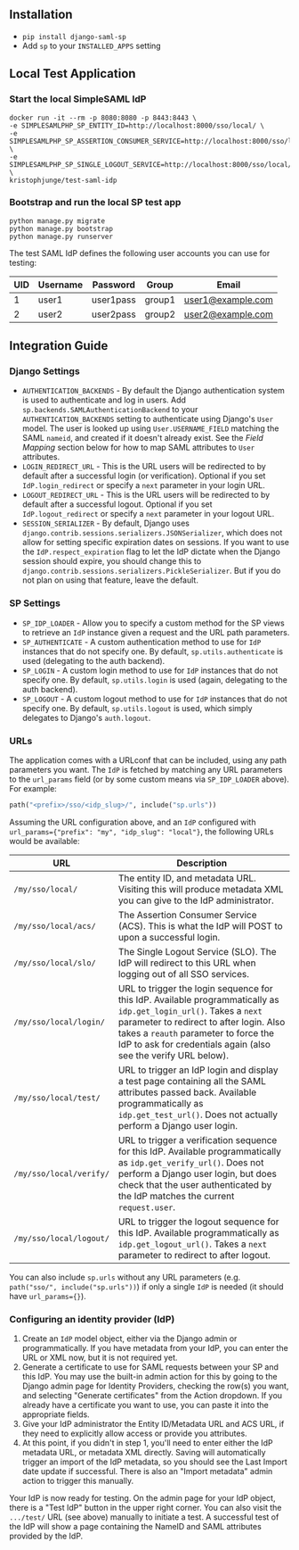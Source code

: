 ## Installation

* `pip install django-saml-sp`
* Add `sp` to your `INSTALLED_APPS` setting

## Local Test Application

### Start the local SimpleSAML IdP

```
docker run -it --rm -p 8080:8080 -p 8443:8443 \
-e SIMPLESAMLPHP_SP_ENTITY_ID=http://localhost:8000/sso/local/ \
-e SIMPLESAMLPHP_SP_ASSERTION_CONSUMER_SERVICE=http://localhost:8000/sso/local/acs/ \
-e SIMPLESAMLPHP_SP_SINGLE_LOGOUT_SERVICE=http://localhost:8000/sso/local/slo/ \
kristophjunge/test-saml-idp
```

### Bootstrap and run the local SP test app

```
python manage.py migrate
python manage.py bootstrap
python manage.py runserver
```

The test SAML IdP defines the following user accounts you can use for testing:

| UID | Username | Password | Group | Email |
|---|---|---|---|---|
| 1 | user1 | user1pass | group1 | user1@example.com |
| 2 | user2 | user2pass | group2 | user2@example.com |


## Integration Guide

### Django Settings

* `AUTHENTICATION_BACKENDS` - By default the Django authentication system is used to authenticate and log in users. Add `sp.backends.SAMLAuthenticationBackend` to your `AUTHENTICATION_BACKENDS` setting to authenticate using Django's `User` model. The user is looked up using `User.USERNAME_FIELD` matching the SAML `nameid`, and created if it doesn't already exist. See the *Field Mapping* section below for how to map SAML attributes to `User` attributes.
* `LOGIN_REDIRECT_URL` - This is the URL users will be redirected to by default after a successful login (or verification). Optional if you set `IdP.login_redirect` or specify a `next` parameter in your login URL.
* `LOGOUT_REDIRECT_URL` - This is the URL users will be redirected to by default after a successful logout. Optional if you set `IdP.logout_redirect` or specify a `next` parameter in your logout URL.
* `SESSION_SERIALIZER` - By default, Django uses `django.contrib.sessions.serializers.JSONSerializer`, which does not allow for setting specific expiration dates on sessions. If you want to use the `IdP.respect_expiration` flag to let the IdP dictate when the Django session should expire, you should change this to `django.contrib.sessions.serializers.PickleSerializer`. But if you do not plan on using that feature, leave the default.

### SP Settings

* `SP_IDP_LOADER` - Allow you to specify a custom method for the SP views to retrieve an `IdP` instance given a request and the URL path parameters.
* `SP_AUTHENTICATE` - A custom authentication method to use for `IdP` instances that do not specify one. By default, `sp.utils.authenticate` is used (delegating to the auth backend).
* `SP_LOGIN` - A custom login method to use for `IdP` instances that do not specify one. By default, `sp.utils.login` is used (again, delegating to the auth backend).
* `SP_LOGOUT` - A custom logout method to use for `IdP` instances that do not specify one. By default, `sp.utils.logout` is used, which simply delegates to Django's `auth.logout`.

### URLs

The application comes with a URLconf that can be included, using any path parameters you want. The `IdP` is fetched by matching any URL parameters to the `url_params` field (or by some custom means via `SP_IDP_LOADER` above). For example:

```python
path("<prefix>/sso/<idp_slug>/", include("sp.urls"))
```

Assuming the URL configuration above, and an `IdP` configured with `url_params={"prefix": "my", "idp_slug": "local"}`, the following URLs would be available:

URL | Description
--- | -----------
`/my/sso/local/` | The entity ID, and metadata URL. Visiting this will produce metadata XML you can give to the IdP administrator.
`/my/sso/local/acs/` | The Assertion Consumer Service (ACS). This is what the IdP will POST to upon a successful login.
`/my/sso/local/slo/` | The Single Logout Service (SLO). The IdP will redirect to this URL when logging out of all SSO services.
`/my/sso/local/login/` | URL to trigger the login sequence for this IdP. Available programmatically as `idp.get_login_url()`. Takes a `next` parameter to redirect to after login. Also takes a `reauth` parameter to force the IdP to ask for credentials again (also see the verify URL below).
`/my/sso/local/test/` | URL to trigger an IdP login and display a test page containing all the SAML attributes passed back. Available programmatically as `idp.get_test_url()`. Does not actually perform a Django user login.
`/my/sso/local/verify/` | URL to trigger a verification sequence for this IdP. Available programmatically as `idp.get_verify_url()`. Does not perform a Django user login, but does check that the user authenticated by the IdP matches the current `request.user`.
`/my/sso/local/logout/` | URL to trigger the logout sequence for this IdP. Available programmatically as `idp.get_logout_url()`. Takes a `next` parameter to redirect to after logout.

You can also include `sp.urls` without any URL parameters (e.g. `path("sso/", include("sp.urls"))`) if only a single `IdP` is needed (it should have `url_params={}`).


### Configuring an identity provider (IdP)

1. Create an `IdP` model object, either via the Django admin or programmatically. If you have metadata from your IdP, you can enter the URL or XML now, but it is not required yet.
2. Generate a certificate to use for SAML requests between your SP and this IdP. You may use the built-in admin action for this by going to the Django admin page for Identity Providers, checking the row(s) you want, and selecting "Generate certificates" from the Action dropdown. If you already have a certificate you want to use, you can paste it into the appropriate fields.
3. Give your IdP administrator the Entity ID/Metadata URL and ACS URL, if they need to explicitly allow access or provide you attributes.
4. At this point, if you didn't in step 1, you'll need to enter either the IdP metadata URL, or metadata XML directly. Saving will automatically trigger an import of the IdP metadata, so you should see the Last Import date update if successful. There is also an "Import metadata" admin action to trigger this manually.

Your IdP is now ready for testing. On the admin page for your IdP object, there is a "Test IdP" button in the upper right corner. You can also visit the `.../test/` URL (see above) manually to initiate a test. A successful test of the IdP will show a page containing the NameID and SAML attributes provided by the IdP.
